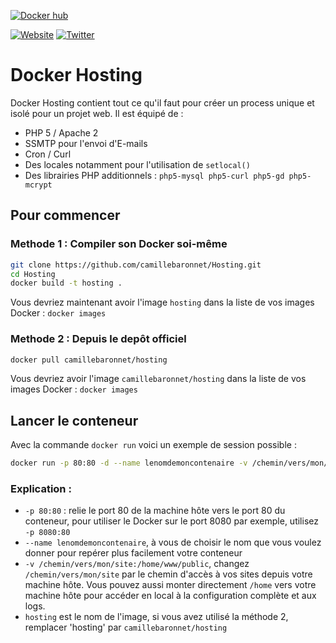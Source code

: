 [![Docker hub](https://img.shields.io/badge/Docker%20pull-camillebaronnet/hosting-green.svg)](https://hub.docker.com/r/camillebaronnet/hosting/)

[![Website](https://img.shields.io/badge/website-camillebaronnet.fr-orange.svg)](https://www.camillebaronnet.fr/)
[![Twitter](https://img.shields.io/badge/twitter-@camillebaronnet-blue.svg)](https://twitter.com/camillebaronnet)

# Docker Hosting

Docker Hosting contient tout ce qu'il faut pour créer un process unique et isolé pour un projet web. Il est équipé de :
* PHP 5 / Apache 2
* SSMTP pour l'envoi d'E-mails
* Cron / Curl
* Des locales notamment pour l'utilisation de `setlocal()`
* Des librairies PHP additionnels : `php5-mysql php5-curl php5-gd php5-mcrypt`

## Pour commencer

### Methode 1 : Compiler son Docker soi-même

```bash
git clone https://github.com/camillebaronnet/Hosting.git
cd Hosting
docker build -t hosting .
```
Vous devriez maintenant avoir l'image `hosting` dans la liste de vos images Docker : `docker images`
### Methode 2 : Depuis le depôt officiel

```bash
docker pull camillebaronnet/hosting
```
Vous devriez avoir l'image `camillebaronnet/hosting` dans la liste de vos images Docker : `docker images`

## Lancer le conteneur

Avec la commande `docker run` voici un exemple de session possible :
```bash
docker run -p 80:80 -d --name lenomdemoncontenaire -v /chemin/vers/mon/site:/home/www/public hosting
```

### Explication :
* `-p 80:80` : relie le port 80 de la machine hôte vers le port 80 du conteneur, pour utiliser le Docker sur le port 8080 par exemple, utilisez `-p 8080:80`
* `--name lenomdemoncontenaire`, à vous de choisir le nom que vous voulez donner pour repérer plus facilement votre conteneur
* `-v /chemin/vers/mon/site:/home/www/public`, changez `/chemin/vers/mon/site` par le chemin d'accès à vos sites depuis votre machine hôte. Vous pouvez aussi monter directement `/home` vers votre machine hôte pour accéder en local à la configuration complète et aux logs.
* `hosting` est le nom de l'image, si vous avez utilisé la méthode 2, remplacer 'hosting' par `camillebaronnet/hosting`